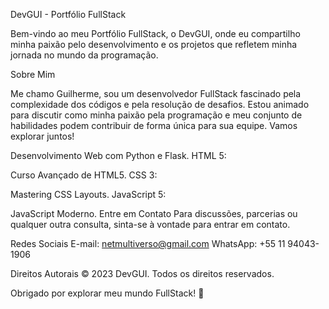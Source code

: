 DevGUI - Portfólio FullStack

Bem-vindo ao meu Portfólio FullStack, o DevGUI, onde eu compartilho minha paixão pelo desenvolvimento e os projetos que refletem minha jornada no mundo da programação.

Sobre Mim

Me chamo Guilherme, sou um desenvolvedor FullStack fascinado pela complexidade dos códigos e pela resolução de desafios. Estou animado para discutir como minha paixão pela programação e meu conjunto de habilidades podem contribuir de forma única para sua equipe. Vamos explorar juntos!

Desenvolvimento Web com Python e Flask.
HTML 5:

Curso Avançado de HTML5.
CSS 3:

Mastering CSS Layouts.
JavaScript 5:

JavaScript Moderno.
Entre em Contato
Para discussões, parcerias ou qualquer outra consulta, sinta-se à vontade para entrar em contato.

Redes Sociais
E-mail: netmultiverso@gmail.com
WhatsApp: +55 11 94043-1906

Direitos Autorais
© 2023 DevGUI. Todos os direitos reservados.

Obrigado por explorar meu mundo FullStack! 🚀
